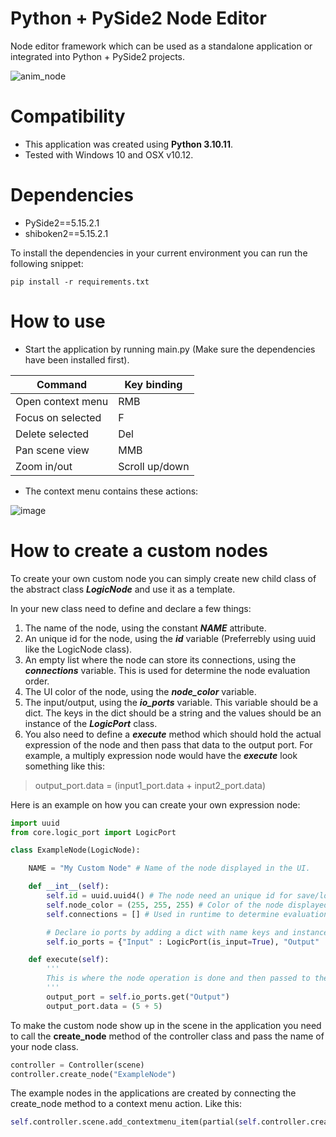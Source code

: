# Python + PySide2 Node Editor
Node editor framework which can be used as a standalone application or integrated into Python + PySide2 projects.

![anim_node](https://github.com/joaen/node-editor-framework/assets/6629861/c152faed-7729-4389-9df3-884e0464bb9d)

# Compatibility
* This application was created using **Python 3.10.11**.
* Tested with Windows 10 and OSX v10.12.

 # Dependencies
* PySide2==5.15.2.1
* shiboken2==5.15.2.1

To install the dependencies in your current environment you can run the following snippet:
```
pip install -r requirements.txt
```

# How to use
* Start the application by running main.py (Make sure the dependencies have been installed first).

Command           | Key binding    
---| ---
Open context menu | RMB            
Focus on selected | F              
Delete selected   | Del            
Pan scene view    | MMB            
Zoom in/out       | Scroll up/down 

* The context menu contains these actions:

![image](https://github.com/joaen/node-editor-framework/assets/6629861/0e9d3e7c-38f8-419e-94e7-e2e899fe7308)


# How to create a custom nodes
To create your own custom node you can simply create new child class of the abstract class ***LogicNode*** and use it as a template.

In your new class need to define and declare a few things:
1. The name of the node, using the constant ***NAME*** attribute.
2. An unique id for the node, using the ***id*** variable (Preferrebly using uuid like the LogicNode class).
3. An empty list where the node can store its connections, using the ***connections*** variable. This is used for determine the node evaluation order.
4. The UI color of the node, using the ***node_color*** variable.
5. The input/output, using the ***io_ports*** variable. This variable should be a dict. The keys in the dict should be a string and the values should be an instance of the ***LogicPort*** class.
6. You also need to define a ***execute*** method which should hold the actual expression of the node and then pass that data to the output port. For example, a multiply expression node would have the ***execute*** look something like this:
> output_port.data = (input1_port.data + input2_port.data)

Here is an example on how you can create your own expression node:

```python
import uuid
from core.logic_port import LogicPort

class ExampleNode(LogicNode):

    NAME = "My Custom Node" # Name of the node displayed in the UI.

    def __int__(self):
        self.id = uuid.uuid4() # The node need an unique id for save/load functionality to work
        self.node_color = (255, 255, 255) # Color of the node displayed in the UI.
        self.connections = [] # Used in runtime to determine evaluation order of the connected nodes.

        # Declare io ports by adding a dict with name keys and instances of LogicPort as values.
        self.io_ports = {"Input" : LogicPort(is_input=True), "Output" : LogicPort(is_input=False)}

    def execute(self):
        ''' 
        This is where the node operation is done and then passed to the output port.
        '''
        output_port = self.io_ports.get("Output")
        output_port.data = (5 + 5)

```

To make the custom node show up in the scene in the application you need to call the **create_node** method of the controller class and pass the name of your node class.

```python
controller = Controller(scene)
controller.create_node("ExampleNode")
```

The example nodes in the applications are created by connecting the create_node method to a context menu action. Like this:

```python
self.controller.scene.add_contextmenu_item(partial(self.controller.create_node, "AddNode"), "Add Node")
```







